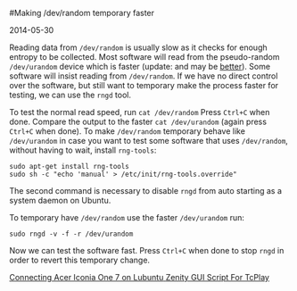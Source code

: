 #Making /dev/random temporary faster

2014-05-30

<!--- tags: linux -->

Reading data from `/dev/random` is usually slow as it checks for enough entropy to be collected. Most software will read from the pseudo-random `/dev/urandom` device which is faster (update: and may be [better](http://sockpuppet.org/blog/2014/02/25/safely-generate-random-numbers/)). Some software will insist reading from `/dev/random`. If we have no direct control over the software, but still want to temporary make the process faster for testing, we can use the `rngd` tool.

To test the normal read speed, run `cat /dev/random` Press `Ctrl+C` when done. Compare the output to the faster `cat /dev/urandom` (again press `Ctrl+C` when done). To make `/dev/random` temporary behave like `/dev/urandom` in case you want to test some software that uses `/dev/random`, without having to wait, install `rng-tools`:

```
sudo apt-get install rng-tools
sudo sh -c "echo 'manual' > /etc/init/rng-tools.override"
```

The second command is necessary to disable `rngd` from auto starting as a system daemon on Ubuntu.

To temporary have `/dev/random` use the faster `/dev/urandom` run:
```
sudo rngd -v -f -r /dev/urandom
```

Now we can test the software fast. Press `Ctrl+C` when done to stop `rngd` in order to revert this temporary change.

<ins class='nfooter'><a rel='prev' id='fprev' href='#blog/2014/2014-06-19-Connecting-Acer-Iconia-One-7-on-Lubuntu.md'>Connecting Acer Iconia One 7 on Lubuntu</a> <a rel='next' id='fnext' href='#blog/2014/2014-05-29-Zenity-GUI-Script-For-TcPlay.md'>Zenity GUI Script For TcPlay</a></ins>
